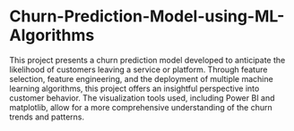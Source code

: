 # Churn-Prediction-Model-using-ML-Algorithms
This project presents a churn prediction model developed to anticipate the likelihood of customers leaving a service or platform. 
Through feature selection, feature engineering, and the deployment of multiple machine learning algorithms, this project offers an insightful perspective into customer behavior. 
The visualization tools used, including Power BI and matplotlib, allow for a more comprehensive understanding of the churn trends and patterns.
